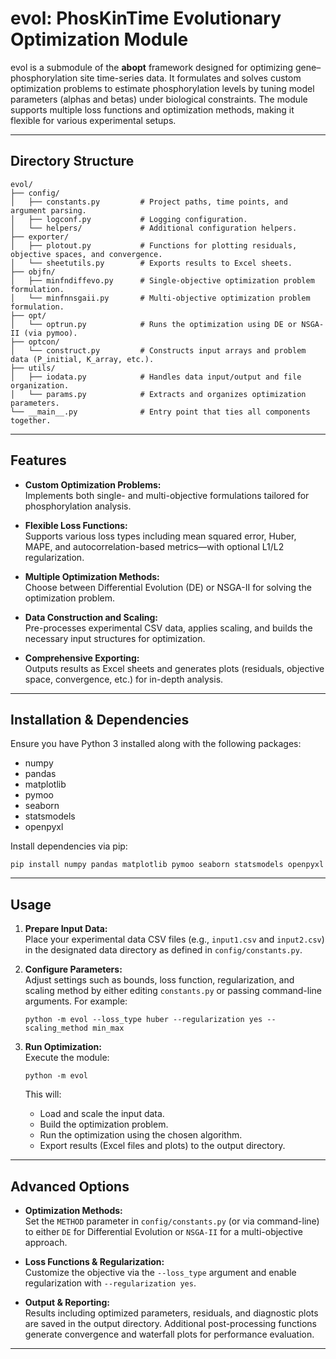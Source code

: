 # evol: PhosKinTime Evolutionary Optimization Module

evol is a submodule of the **abopt** framework designed for optimizing gene–phosphorylation site time-series data. It formulates and solves custom optimization problems to estimate phosphorylation levels by tuning model parameters (alphas and betas) under biological constraints. The module supports multiple loss functions and optimization methods, making it flexible for various experimental setups.

---

## Directory Structure

```
evol/
├── config/
│   ├── constants.py         # Project paths, time points, and argument parsing.
│   ├── logconf.py           # Logging configuration.
│   └── helpers/             # Additional configuration helpers.
├── exporter/
│   ├── plotout.py           # Functions for plotting residuals, objective spaces, and convergence.
│   └── sheetutils.py        # Exports results to Excel sheets.
├── objfn/
│   ├── minfndiffevo.py      # Single-objective optimization problem formulation.
│   └── minfnnsgaii.py       # Multi-objective optimization problem formulation.
├── opt/
│   └── optrun.py            # Runs the optimization using DE or NSGA-II (via pymoo).
├── optcon/
│   └── construct.py         # Constructs input arrays and problem data (P_initial, K_array, etc.).
├── utils/
│   ├── iodata.py            # Handles data input/output and file organization.
│   └── params.py            # Extracts and organizes optimization parameters.
└── __main__.py              # Entry point that ties all components together.
```

---

## Features

- **Custom Optimization Problems:**  
  Implements both single- and multi-objective formulations tailored for phosphorylation analysis.
  
- **Flexible Loss Functions:**  
  Supports various loss types including mean squared error, Huber, MAPE, and autocorrelation-based metrics—with optional L1/L2 regularization.
  
- **Multiple Optimization Methods:**  
  Choose between Differential Evolution (DE) or NSGA-II for solving the optimization problem.
  
- **Data Construction and Scaling:**  
  Pre-processes experimental CSV data, applies scaling, and builds the necessary input structures for optimization.
  
- **Comprehensive Exporting:**  
  Outputs results as Excel sheets and generates plots (residuals, objective space, convergence, etc.) for in-depth analysis.

---

## Installation & Dependencies

Ensure you have Python 3 installed along with the following packages:
- numpy
- pandas
- matplotlib
- pymoo
- seaborn
- statsmodels
- openpyxl

Install dependencies via pip:
```
pip install numpy pandas matplotlib pymoo seaborn statsmodels openpyxl
```

---

## Usage

1. **Prepare Input Data:**  
   Place your experimental data CSV files (e.g., `input1.csv` and `input2.csv`) in the designated data directory as defined in `config/constants.py`.

2. **Configure Parameters:**  
   Adjust settings such as bounds, loss function, regularization, and scaling method by either editing `constants.py` or passing command-line arguments. For example:
   ```
   python -m evol --loss_type huber --regularization yes --scaling_method min_max
   ```

3. **Run Optimization:**  
   Execute the module:
   ```
   python -m evol
   ```
   This will:
   - Load and scale the input data.
   - Build the optimization problem.
   - Run the optimization using the chosen algorithm.
   - Export results (Excel files and plots) to the output directory.

---

## Advanced Options

- **Optimization Methods:**  
  Set the `METHOD` parameter in `config/constants.py` (or via command-line) to either `DE` for Differential Evolution or `NSGA-II` for a multi-objective approach.

- **Loss Functions & Regularization:**  
  Customize the objective via the `--loss_type` argument and enable regularization with `--regularization yes`.

- **Output & Reporting:**  
  Results including optimized parameters, residuals, and diagnostic plots are saved in the output directory. Additional post-processing functions generate convergence and waterfall plots for performance evaluation.

---
